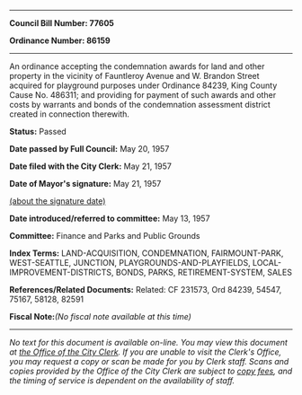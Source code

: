 

********

**Council Bill Number: 77605**
   
**Ordinance Number: 86159**
********

 An ordinance accepting the condemnation awards for land and other property in the vicinity of Fauntleroy Avenue and W. Brandon Street acquired for playground purposes under Ordinance 84239, King County Cause No. 486311; and providing for payment of such awards and other costs by warrants and bonds of the condemnation assessment district created in connection therewith.

**Status:** Passed
   
**Date passed by Full Council:** May 20, 1957
   
**Date filed with the City Clerk:** May 21, 1957
   
**Date of Mayor's signature:** May 21, 1957
   
[(about the signature date)](/~public/approvaldate.htm)
   
   
   
**Date introduced/referred to committee:** May 13, 1957
   
**Committee:** Finance and Parks and Public Grounds
   
   
**Index Terms:** LAND-ACQUISITION, CONDEMNATION, FAIRMOUNT-PARK, WEST-SEATTLE, JUNCTION, PLAYGROUNDS-AND-PLAYFIELDS, LOCAL-IMPROVEMENT-DISTRICTS, BONDS, PARKS, RETIREMENT-SYSTEM, SALES

**References/Related Documents:** Related: CF 231573, Ord 84239, 54547, 75167, 58128, 82591

**Fiscal Note:**_(No fiscal note available at this time)_
********

_No text for this document is available on-line. You may view this document at [the Office of the City Clerk](http://www.seattle.gov/leg/clerk/contactUs.htm). If you are unable to visit the Clerk's Office, you may request a copy or scan be made for you by Clerk staff. Scans and copies provided by the Office of the City Clerk are subject to [copy fees](http://clerk.seattle.gov/~public/clerkfees.htm), and the timing of service is dependent on the availability of staff._

